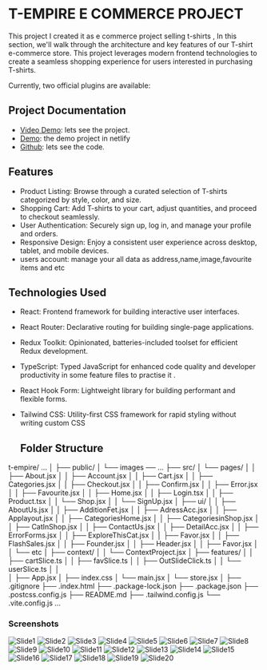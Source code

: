 # T-EMPIRE E COMMERCE PROJECT

This project I created it as e commerce project selling t-shirts , In this section, we'll walk through the architecture and key features of our T-shirt e-commerce store. This project leverages modern frontend technologies to create a seamless shopping experience for users interested in purchasing T-shirts.

Currently, two official plugins are available:

## Project Documentation
- [Video Demo](https://www.loom.com/share/312cb2ce905243aaa0d5041514334a64?sid=1a8e8a4a-23e3-40bd-9d36-695c2643b414): lets see the project.
- [Demo](t-empire.netlify.app): the demo project in netlify 
- [Github]([./E-learning%20Platform%20paper.pdf](https://github.com/khaled-sakr/E-commerece)): lets see the code.

## Features
- Product Listing: Browse through a curated selection of T-shirts categorized by style, color, and size.
- Shopping Cart: Add T-shirts to your cart, adjust quantities, and proceed to checkout seamlessly.
- User Authentication: Securely sign up, log in, and manage your profile and orders.
- Responsive Design: Enjoy a consistent user experience across desktop, tablet, and mobile devices.
- users account: manage your all data as address,name,image,favourite items and etc

## Technologies Used
- React: Frontend framework for building interactive user interfaces.
- React Router: Declarative routing for building single-page applications.
- Redux Toolkit: Opinionated, batteries-included toolset for efficient Redux development.
- TypeScript: Typed JavaScript for enhanced code quality and developer productivity in some feature files to practise it .
- React Hook Form: Lightweight library for building performant and flexible forms.
- Tailwind CSS: Utility-first CSS framework for rapid styling without writing custom CSS

  ## Folder Structure
t-empire/
... │
├── public/
│   └── images ── ...
├── src/
│   └──  pages/
│   │   ├── About.jsx
│   │   ├── Account.jsx
│   │   ├── Cart.jsx
│   │   ├── Categories.jsx
│   │   ├── Checkout.jsx
│   │   ├── Confirm.jsx
│   │   ├── Error.jsx
│   │   ├── Favourite.jsx
│   │   ├── Home.jsx
│   │   ├── Login.tsx
│   │   ├── Product.tsx
│   │   └── Shop.jsx
│   │   └── SignUp.jsx
│   ├── ui/
│   │   ├── AboutUs.jsx
│   │   ├── AdditionFet.jsx
│   │   ├── AdressAcc.jsx
│   │   ├── Applayout.jsx
│   │   ├── CategoriesHome.jsx
│   │   ├── CategoriesinShop.jsx
│   │   ├── CatInShop.jsx
│   │   ├── ContactUs.jsx
│   │   ├── DetailAcc.jsx
│   │   ├── ErrorForms.jsx
│   │   ├── ExploreThisCat.jsx
│   │   ├── Favor.jsx
│   │   ├── FlashSales.jsx
│   │   ├── Founder.jsx
│   │   ├── Header.jsx
│   │   ├── Favor.jsx
│   │   └── etc
│   ├── context/
│   │   └──  ContextProject.jsx
│   ├── features/
│   │   ├── cartSlice.ts
│   │   ├── favSlice.ts
│   │   ├── OutSlideClick.ts
│   │   └── userSlice.ts
│   │     
│   ├── App.jsx
│   ├── index.css
│   └── main.jsx
│   └── store.jsx
│
├── .gitignore
├── .index.html
├── .package-lock.json
├── .package.json
├── .postcss.config.js
├── README.md
├── .tailwind.config.js
└── .vite.config.js ...

### Screenshots
![Slide1](https://github.com/khaled-sakr/E-commerece/blob/v1/public/assets/Annotation%202024-06-23%20142949.png)
![Slide2](https://github.com/khaled-sakr/E-commerece/blob/v1/public/assets/Annotation%202024-06-23%20143035.png)
![Slide3](https://github.com/khaled-sakr/E-commerece/blob/v1/public/assets/Annotation%202024-06-23%20143106.png)
![Slide4](https://github.com/khaled-sakr/E-commerece/blob/v1/public/assets/Annotation%202024-06-23%20143255.png)
![Slide5](https://github.com/khaled-sakr/E-commerece/blob/v1/public/assets/Annotation%202024-06-23%20143320.png)
![Slide6](https://github.com/khaled-sakr/E-commerece/blob/v1/public/assets/Annotation%202024-06-23%20143344.png)
![Slide7](https://github.com/khaled-sakr/E-commerece/blob/v1/public/assets/Annotation%202024-06-23%20143400.png)
![Slide8](https://github.com/khaled-sakr/E-commerece/blob/v1/public/assets/Annotation%202024-06-23%20143412.png)
![Slide9](https://github.com/khaled-sakr/E-commerece/blob/v1/public/assets/Annotation%202024-06-23%20143426.png)
![Slide10](https://github.com/khaled-sakr/E-commerece/blob/v1/public/assets/Annotation%202024-06-23%20143453.png)
![Slide11](https://github.com/khaled-sakr/E-commerece/blob/v1/public/assets/Annotation%202024-06-23%20143517.png)
![Slide12](https://github.com/khaled-sakr/E-commerece/blob/v1/public/assets/Annotation%202024-06-23%20143531.png)
![Slide13](https://github.com/khaled-sakr/E-commerece/blob/v1/public/assets/Annotation%202024-06-23%20143558.png)
![Slide14](https://github.com/khaled-sakr/E-commerece/blob/v1/public/assets/Annotation%202024-06-23%20143614.png)
![Slide15](https://github.com/khaled-sakr/E-commerece/blob/v1/public/assets/Annotation%202024-06-23%20143632.png)
![Slide16](https://github.com/khaled-sakr/E-commerece/blob/v1/public/assets/Annotation%202024-06-23%20143644.png)
![Slide17](https://github.com/khaled-sakr/E-commerece/blob/v1/public/assets/Annotation%202024-06-23%20143709.png)
![Slide18](https://github.com/khaled-sakr/E-commerece/blob/v1/public/assets/Annotation%202024-06-23%20143720.png)
![Slide19](https://github.com/khaled-sakr/E-commerece/blob/v1/public/assets/Annotation%202024-06-23%20143734.png)
![Slide20](https://github.com/khaled-sakr/E-commerece/blob/v1/public/assets/Annotation%202024-06-23%20143754.png)
